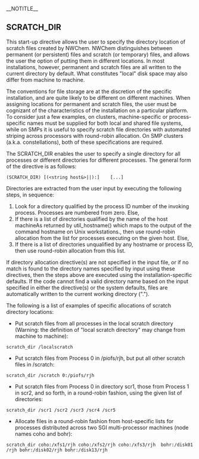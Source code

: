 \_\_NOTITLE\_\_

## SCRATCH\_DIR

This start-up directive allows the user to specify the directory
location of scratch files created by NWChem. NWChem distinguishes
between permanent (or persistent) files and scratch (or temporary)
files, and allows the user the option of putting them in different
locations. In most installations, however, permanent and scratch files
are all written to the current directory by default. What constitutes
"local" disk space may also differ from machine to machine.

The conventions for file storage are at the discretion of the specific
installation, and are quite likely to be different on different
machines. When assigning locations for permanent and scratch files, the
user must be cognizant of the characteristics of the installation on a
particular platform. To consider just a few examples, on clusters,
machine-specific or process-specific names must be supplied for both
local and shared file systems, while on SMPs it is useful to specify
scratch file directories with automated striping across processors with
round-robin allocation. On SMP clusters (a.k.a. constellations), both of
these specifications are required.

The SCRATCH\_DIR enables the user to specify a single directory for all
processes or different directories for different processes. The general
form of the directive is as
follows:

`(SCRATCH_DIR) [(<string host&>||`<integer process>`):]  `<string directory>`  [...]`

Directories are extracted from the user input by executing the following
steps, in sequence:

1.  Look for a directory qualified by the process ID number of the
    invoking process. Processes are numbered from zero. Else,
2.  If there is a list of directories qualified by the name of the host
    machineAs returned by util\_hostname() which maps to the output of
    the command hostname on Unix workstations., then use round-robin
    allocation from the list for processes executing on the given host.
    Else,
3.  If there is a list of directories unqualified by any hostname or
    process ID, then use round-robin allocation from this list.

If directory allocation directive(s) are not specified in the input
file, or if no match is found to the directory names specified by input
using these directives, then the steps above are executed using the
installation-specific defaults. If the code cannot find a valid
directory name based on the input specified in either the directive(s)
or the system defaults, files are automatically written to the current
working directory (".").

The following is a list of examples of specific allocations of scratch
directory locations:

  - Put scratch files from all processes in the local scratch directory
    (Warning: the definition of "local scratch directory" may change
    from machine to machine):

`scratch_dir /localscratch`

  - Put scratch files from Process 0 in /piofs/rjh, but put all other
    scratch files in /scratch:

`scratch_dir /scratch 0:/piofs/rjh`

  - Put scratch files from Process 0 in directory scr1, those from
    Process 1 in scr2, and so forth, in a round-robin fashion, using the
    given list of directories:

`scratch_dir /scr1 /scr2 /scr3 /scr4 /scr5`

  - Allocate files in a round-robin fashion from host-specific lists for
    processes distributed across two SGI multi-processor machines (node
    names coho and
bohr):

`scratch_dir coho:/xfs1/rjh coho:/xfs2/rjh coho:/xfs3/rjh  bohr:/disk01/rjh bohr:/disk02/rjh bohr:/disk13/rjh`
